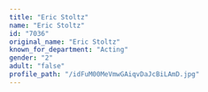 ```yaml
---
title: "Eric Stoltz"
name: "Eric Stoltz"
id: "7036"
original_name: "Eric Stoltz"
known_for_department: "Acting"
gender: "2"
adult: "false"
profile_path: "/idFuM00MeVmwGAiqvDaJcBiLAmD.jpg"
---
```

